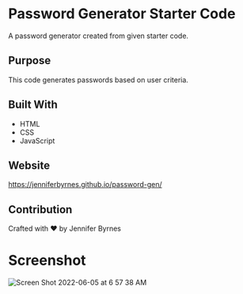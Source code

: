 # Password Generator Starter Code
A password generator created from given starter code.

## Purpose
This code generates passwords based on user criteria. 

## Built With
* HTML
* CSS
* JavaScript

## Website
https://jenniferbyrnes.github.io/password-gen/

## Contribution
Crafted with ❤️ by Jennifer Byrnes

# Screenshot

![Screen Shot 2022-06-05 at 6 57 38 AM](https://user-images.githubusercontent.com/105435313/172047381-9b990cc5-d7f2-46c0-b443-4e2d84d262b1.png)

